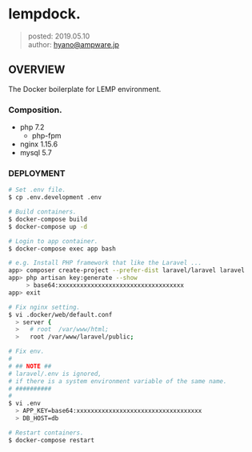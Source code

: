 lempdock.
===============

> posted: 2019.05.10  
> author: hyano@ampware.jp

## OVERVIEW
The Docker boilerplate for LEMP environment.

### Composition.
- php 7.2
  - php-fpm
- nginx 1.15.6
- mysql 5.7

### DEPLOYMENT
```sh
# Set .env file.
$ cp .env.development .env

# Build containers.
$ docker-compose build
$ docker-compose up -d

# Login to app container.
$ docker-compose exec app bash

# e.g. Install PHP framework that like the Laravel ...
app> composer create-project --prefer-dist laravel/laravel laravel
app> php artisan key:generate --show
     > base64:xxxxxxxxxxxxxxxxxxxxxxxxxxxxxxxxxxx
app> exit

# Fix nginx setting.
$ vi .docker/web/default.conf
  > server {
  >   # root  /var/www/html;
  >   root /var/www/laravel/public;

# Fix env.
#
# ## NOTE ##
# laravel/.env is ignored,
# if there is a system environment variable of the same name.
# ##########
#
$ vi .env
  > APP_KEY=base64:xxxxxxxxxxxxxxxxxxxxxxxxxxxxxxxxxxx
  > DB_HOST=db

# Restart containers.
$ docker-compose restart
```
